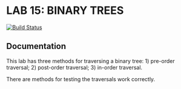 
# LAB 15: BINARY TREES
[![Build Status](https://travis-ci.org/LizabethPetersen/15-BinaryTree.svg?branch=master)](https://travis-ci.org/LizabethPetersen/15-BinaryTree)

## Documentation
This lab has three methods for traversing a binary tree: 1) pre-order traversal; 2) post-order traversal; 3) in-order traversal.

There are methods for testing the traversals work correctly.